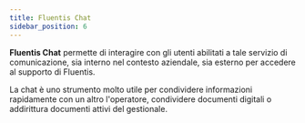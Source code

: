```yaml
---
title: Fluentis Chat
sidebar_position: 6
---
```


**Fluentis Chat** permette di interagire con gli utenti abilitati a tale servizio di comunicazione, sia interno nel contesto aziendale, sia esterno per accedere al supporto di Fluentis.

La chat è uno strumento molto utile per condividere informazioni rapidamente con un altro l'operatore, condividere documenti digitali o addirittura documenti attivi del gestionale.
